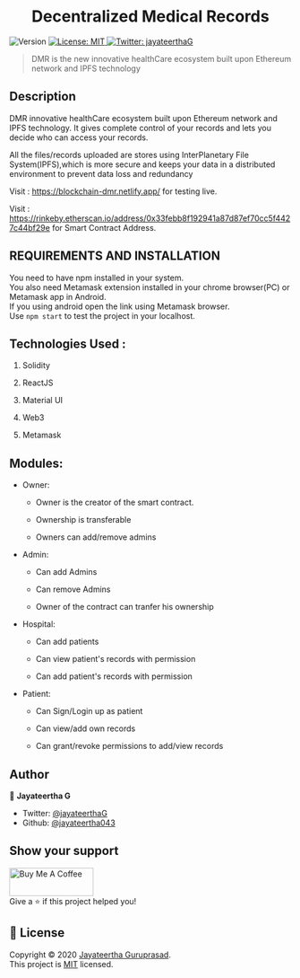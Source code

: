 <h1 align="center">Decentralized Medical Records</h1>
<p>
  <img alt="Version" src="https://img.shields.io/badge/version-1.0.0-blue.svg?cacheSeconds=2592000" />
  <a href="https://github.com/jayateertha043/Decentralized-Medical-Records/blob/master/LICENCE.txt" target="_blank">
    <img alt="License: MIT" src="https://img.shields.io/badge/License-MIT-yellow.svg" />
  </a>
  <a href="https://twitter.com/jayateerthaG" target="_blank">
    <img alt="Twitter: jayateerthaG" src="https://img.shields.io/twitter/follow/jayateerthaG.svg?style=social" />
  </a>
</p>

>DMR is the new innovative healthCare ecosystem built upon Ethereum network and IPFS technology 

## Description

DMR innovative healthCare ecosystem built upon Ethereum network and IPFS technology.
It gives complete control of your records and lets you decide who can access your records.

All the files/records uploaded are stores using InterPlanetary File System(IPFS),which is more secure and
keeps your data in a distributed environment to prevent data loss and redundancy

Visit : https://blockchain-dmr.netlify.app/ for testing live.

Visit : https://rinkeby.etherscan.io/address/0x33febb8f192941a87d87ef70cc5f4427c44bf29e for Smart Contract Address.

## REQUIREMENTS AND INSTALLATION

You need to have npm installed in your system. <br />
You also need Metamask extension installed in your chrome browser(PC) or Metamask app in Android.</br>
If you using android open the link using Metamask browser. </br>
Use <code>npm start</code> to test the project in your localhost.

## Technologies Used :

1. Solidity

2. ReactJS

3. Material UI

4. Web3 

5. Metamask 

## Modules:

* Owner:

	+ Owner is the creator of the smart contract.

	+ Ownership is transferable

	+ Owners can add/remove admins


* Admin:

	+ Can add Admins

	+ Can remove Admins

	+ Owner of the contract can tranfer his ownership


* Hospital:

	+ Can add patients

	+ Can view patient's records with permission

	+ Can add patient's records with permission

* Patient:

	+ Can Sign/Login up as patient

	+ Can view/add own records

	+ Can grant/revoke permissions to add/view records

## Author

👤 **Jayateertha G**

* Twitter: [@jayateerthaG](https://twitter.com/jayateerthaG)
* Github: [@jayateertha043](https://github.com/jayateertha043)

## Show your support

<a href="https://www.buymeacoffee.com/en3EoKG7j" target="_blank"><img src="https://cdn.buymeacoffee.com/buttons/default-orange.png" alt="Buy Me A Coffee" height="50px" width="150px" ></a><br />
Give a ⭐️ if this project helped you!

## 📝 License

Copyright © 2020 [Jayateertha Guruprasad](https://github.com/jayateertha043).<br/>
This project is [MIT](https://github.com/jayateertha043/Decentralized-Medical-Records/blob/master/LICENCE.txt) licensed.